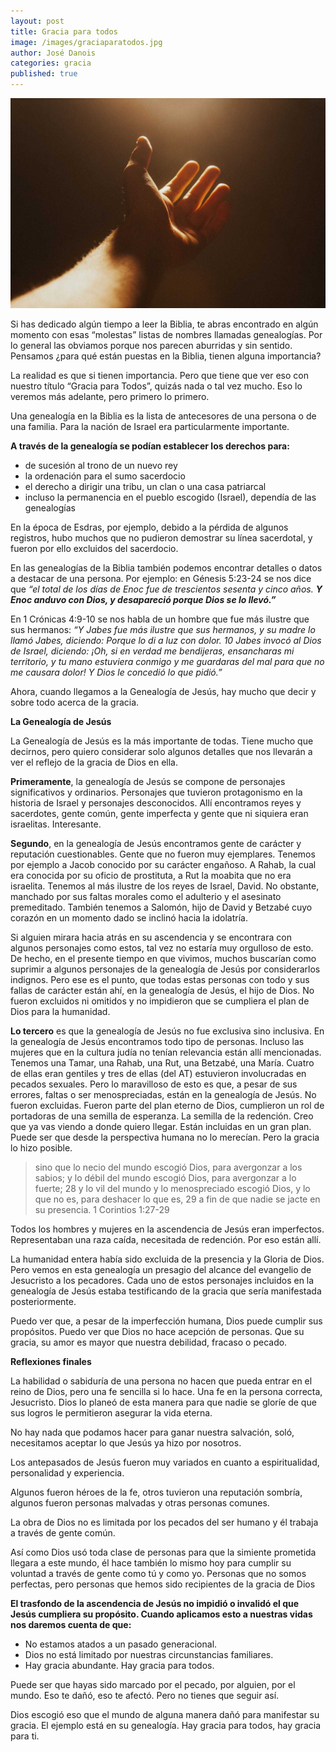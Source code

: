 ```yaml
---
layout: post
title: Gracia para todos
image: /images/graciaparatodos.jpg
author: José Danois
categories: gracia
published: true
---
```

![Mano](/images/graciaparatodos.jpg)

Si has dedicado algún tiempo a leer la Biblia, te abras encontrado en algún momento con esas “molestas” listas de nombres llamadas genealogías. Por lo general las obviamos porque nos parecen aburridas y sin sentido. Pensamos ¿para qué están puestas en la Biblia, tienen alguna importancia?

La realidad es que si tienen importancia. Pero que tiene que ver eso con nuestro título “Gracia para Todos”, quizás nada o tal vez mucho. Eso lo veremos más adelante, pero primero lo primero.

Una genealogía en la Biblia es la lista de antecesores de una persona o de una familia. Para la nación de Israel era particularmente importante.

**A través de la genealogía se podían establecer los derechos para:**

-   de sucesión al trono de un nuevo rey
-   la ordenación para el sumo sacerdocio
-   el derecho a dirigir una tribu, un clan o una casa patriarcal
-   incluso la permanencia en el pueblo escogido (Israel), dependía de las genealogías

En la época de Esdras, por ejemplo, debido a la pérdida de algunos registros, hubo muchos que no pudieron demostrar su línea sacerdotal, y fueron por ello excluidos del sacerdocio.

En las genealogías de la Biblia también podemos encontrar detalles o datos a destacar de una persona. Por ejemplo: en Génesis 5:23-24 se nos dice que _“el total de los días de Enoc fue de trescientos sesenta y cinco años. **Y Enoc anduvo con Dios, y desapareció porque Dios se lo llevó.”**_

En 1 Crónicas 4:9-10 se nos habla de un hombre que fue más ilustre que sus hermanos: _“Y Jabes fue más ilustre que sus hermanos, y su madre lo llamó Jabes, diciendo: Porque lo di a luz con dolor. 10 Jabes invocó al Dios de Israel, diciendo: ¡Oh, si en verdad me bendijeras, ensancharas mi territorio, y tu mano estuviera conmigo y me guardaras del mal para que no me causara dolor! Y Dios le concedió lo que pidió.”_

Ahora, cuando llegamos a la Genealogía de Jesús, hay mucho que decir y sobre todo acerca de la gracia.

**La Genealogía de Jesús**

La Genealogía de Jesús es la más importante de todas. Tiene mucho que decirnos, pero quiero considerar solo algunos detalles que nos llevarán a ver el reflejo de la gracia de Dios en ella.

**Primeramente**, la genealogía de Jesús se compone de personajes significativos y ordinarios. Personajes que tuvieron protagonismo en la historia de Israel y personajes desconocidos. Allí encontramos reyes y sacerdotes, gente común, gente imperfecta y gente que ni siquiera eran israelitas. Interesante.

**Segundo**, en la genealogía de Jesús encontramos gente de carácter y reputación cuestionables. Gente que no fueron muy ejemplares. Tenemos por ejemplo a Jacob conocido por su carácter engañoso. A Rahab, la cual era conocida por su oficio de prostituta, a Rut la moabita que no era israelita. Tenemos al más ilustre de los reyes de Israel, David. No obstante, manchado por sus faltas morales como el adulterio y el asesinato premeditado. También tenemos a Salomón, hijo de David y Betzabé cuyo corazón en un momento dado se inclinó hacia la idolatría.

Si alguien mirara hacia atrás en su ascendencia y se encontrara con algunos personajes como estos, tal vez no estaría muy orgulloso de esto. De hecho, en el presente tiempo en que vivimos, muchos buscarían como suprimir a algunos personajes de la genealogía de Jesús por considerarlos indignos. Pero ese es el punto, que todas estas personas con todo y sus fallas de carácter están ahí, en la genealogía de Jesús, el hijo de Dios. No fueron excluidos ni omitidos y no impidieron que se cumpliera el plan de Dios para la humanidad.

**Lo tercero** es que la genealogía de Jesús no fue exclusiva sino inclusiva. En la genealogía de Jesús encontramos todo tipo de personas. Incluso las mujeres que en la cultura judía no tenían relevancia están allí mencionadas. Tenemos una Tamar, una Rahab, una Rut, una Betzabé, una María. Cuatro de ellas eran gentiles y tres de ellas (del AT) estuvieron involucradas en pecados sexuales. Pero lo maravilloso de esto es que, a pesar de sus errores, faltas o ser menospreciadas, están en la genealogía de Jesús. No fueron excluidas. Fueron parte del plan eterno de Dios, cumplieron un rol de portadoras de una semilla de esperanza. La semilla de la redención. Creo que ya vas viendo a donde quiero llegar. Están incluidas en un gran plan. Puede ser que desde la perspectiva humana no lo merecían. Pero la gracia lo hizo posible.

> sino que lo necio del mundo escogió Dios, para avergonzar a los sabios; y lo débil del mundo escogió Dios, para avergonzar a lo fuerte; 28 y lo vil del mundo y lo menospreciado escogió Dios, y lo que no es, para deshacer lo que es, 29 a fin de que nadie se jacte en su presencia. 1 Corintios 1:27-29

Todos los hombres y mujeres en la ascendencia de Jesús eran imperfectos. Representaban una raza caída, necesitada de redención. Por eso están allí.

La humanidad entera había sido excluida de la presencia y la Gloria de Dios. Pero vemos en esta genealogía un presagio del alcance del evangelio de Jesucristo a los pecadores. Cada uno de estos personajes incluidos en la genealogía de Jesús estaba testificando de la gracia que sería manifestada posteriormente.

Puedo ver que, a pesar de la imperfección humana, Dios puede cumplir sus propósitos. Puedo ver que Dios no hace acepción de personas. Que su gracia, su amor es mayor que nuestra debilidad, fracaso o pecado.

**Reflexiones finales**

La habilidad o sabiduría de una persona no hacen que pueda entrar en el reino de Dios, pero una fe sencilla si lo hace. Una fe en la persona correcta, Jesucristo. Dios lo planeó de esta manera para que nadie se gloríe de que sus logros le permitieron asegurar la vida eterna.

No hay nada que podamos hacer para ganar nuestra salvación, soló, necesitamos aceptar lo que Jesús ya hizo por nosotros.

Los antepasados de Jesús fueron muy variados en cuanto a espiritualidad, personalidad y experiencia.

Algunos fueron héroes de la fe, otros tuvieron una reputación sombría, algunos fueron personas malvadas y otras personas comunes.

La obra de Dios no es limitada por los pecados del ser humano y él trabaja a través de gente común.

Así como Dios usó toda clase de personas para que la simiente prometida llegara a este mundo, él hace también lo mismo hoy para cumplir su voluntad a través de gente como tú y como yo. Personas que no somos perfectas, pero personas que hemos sido recipientes de la gracia de Dios

**El trasfondo de la ascendencia de Jesús no impidió o invalidó el que Jesús cumpliera su propósito. Cuando aplicamos esto a nuestras vidas nos daremos cuenta de que:**

-   No estamos atados a un pasado generacional.
-   Dios no está limitado por nuestras circunstancias familiares.
-   Hay gracia abundante. Hay gracia para todos.

Puede ser que hayas sido marcado por el pecado, por alguien, por el mundo. Eso te dañó, eso te afectó. Pero no tienes que seguir así.

Dios escogió eso que el mundo de alguna manera dañó para manifestar su gracia. El ejemplo está en su genealogía. Hay gracia para todos, hay gracia para ti.
